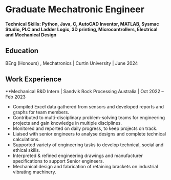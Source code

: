 # Graduate Mechatronic Engineer

#### Technical Skills: Python, Java, C, AutoCAD Inventor, MATLAB, Sysmac Studio, PLC and Ladder Logic, 3D printing, Microcontrollers, Electrical and Mechanical Design

## Education
BEng (Honours) , Mechatronics | Curtin University | June 2024

## Work Experience
**Mechanical R&D Intern | Sandvik Rock Processing Australia | Oct 2022 – Feb 2023
- Compiled Excel data gathered from sensors and developed reports and graphs for team members.
- Contributed to multi-disciplinary problem-solving teams for engineering projects and gain knowledge in multiple disciplines.
- Monitored and reported on daily progress, to keep projects on track.
- Liaised with senior engineers to analyse designs and complete technical calculations.
- Supported variety of engineering tasks to develop technical, social and ethical skills.
- Interpreted & refined engineering drawings and manufacturer specifications to support Senior engineers.
- Mechanical design and fabrication of retaining brackets on industrial vibrating machinery.
